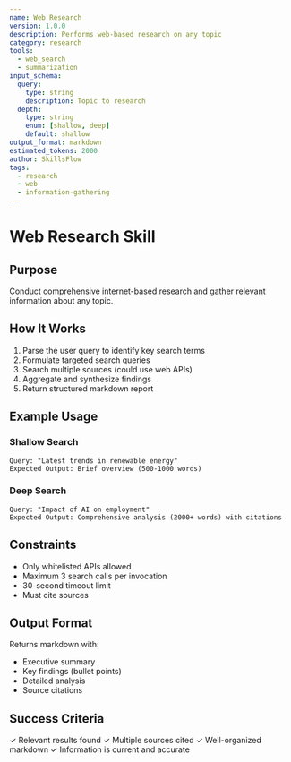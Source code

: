 ```yaml
---
name: Web Research
version: 1.0.0
description: Performs web-based research on any topic
category: research
tools:
  - web_search
  - summarization
input_schema:
  query:
    type: string
    description: Topic to research
  depth:
    type: string
    enum: [shallow, deep]
    default: shallow
output_format: markdown
estimated_tokens: 2000
author: SkillsFlow
tags:
  - research
  - web
  - information-gathering
---
```


# Web Research Skill

## Purpose
Conduct comprehensive internet-based research and gather relevant information about any topic.

## How It Works
1. Parse the user query to identify key search terms
2. Formulate targeted search queries
3. Search multiple sources (could use web APIs)
4. Aggregate and synthesize findings
5. Return structured markdown report

## Example Usage

### Shallow Search
```
Query: "Latest trends in renewable energy"
Expected Output: Brief overview (500-1000 words)
```

### Deep Search
```
Query: "Impact of AI on employment"
Expected Output: Comprehensive analysis (2000+ words) with citations
```

## Constraints
- Only whitelisted APIs allowed
- Maximum 3 search calls per invocation
- 30-second timeout limit
- Must cite sources

## Output Format
Returns markdown with:
- Executive summary
- Key findings (bullet points)
- Detailed analysis
- Source citations

## Success Criteria
✓ Relevant results found
✓ Multiple sources cited
✓ Well-organized markdown
✓ Information is current and accurate
